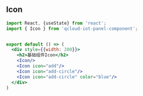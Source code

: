 ## Icon

```jsx
import React, {useState} from 'react';
import { Icon } from 'qcloud-iot-panel-component';


export default () => (
  <div style={{width: 200}}>
    <h2>基础组件Icon</h2>
    <Icon/>
    <Icon icon="add"/>
    <Icon icon="add-circle"/>
    <Icon icon="add-circle" color="blue"/>
  </div>
)
```

<API src="../../src/components/Icon/index.tsx" hideTitle></API>
